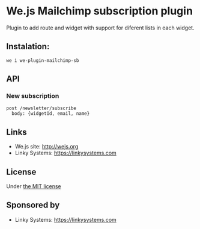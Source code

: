 # We.js Mailchimp subscription plugin

Plugin to add route and widget with support for diferent lists in each widget.

## Instalation:
```
we i we-plugin-mailchimp-sb
```

## API

### New subscription
```
post /newsletter/subscribe
  body: {widgetId, email, name}
```

## Links

* We.js site: http://wejs.org
* Linky Systems: https://linkysystems.com

## License

Under [the MIT license](https://github.com/wejs/we-core/blob/master/LICENSE.md)

## Sponsored by

- Linky Systems: https://linkysystems.com
